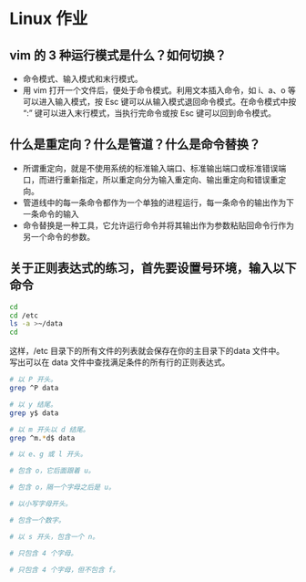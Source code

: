 # Linux 作业

## vim 的 3 种运行模式是什么？如何切换？

- 命令模式、输入模式和末行模式。
- 用 vim 打开一个文件后，便处于命令模式。利用文本插入命令，如 i、a、o 等可以进入输入模式，按 Esc 键可以从输入模式退回命令模式。在命令模式中按 “:” 键可以进入末行模式，当执行完命令或按 Esc 键可以回到命令模式。

## 什么是重定向？什么是管道？什么是命令替换？

- 所谓重定向，就是不使用系统的标准输入端口、标准输出端口或标准错误端口，而进行重新指定，所以重定向分为输入重定向、输出重定向和错误重定向。
- 管道线中的每一条命令都作为一个单独的进程运行，每一条命令的输出作为下一条命令的输入
- 命令替换是一种工具，它允许运行命令并将其输出作为参数粘贴回命令行作为另一个命令的参数。

## 关于正则表达式的练习，首先要设置号环境，输入以下命令

```bash
cd
cd /etc
ls -a >~/data
cd
```

这样，/etc 目录下的所有文件的列表就会保存在你的主目录下的data 文件中。  
写出可以在 data 文件中查找满足条件的所有行的正则表达式。  

```bash
# 以 P 开头。
grep ^P data

# 以 y 结尾。
grep y$ data

# 以 m 开头以 d 结尾。
grep ^m.*d$ data

# 以 e、g 或 l 开头。

# 包含 o，它后面跟着 u。

# 包含 o，隔一个字母之后是 u。

# 以小写字母开头。

# 包含一个数字。

# 以 s 开头，包含一个 n。

# 只包含 4 个字母。

# 只包含 4 个字母，但不包含 f。

```
